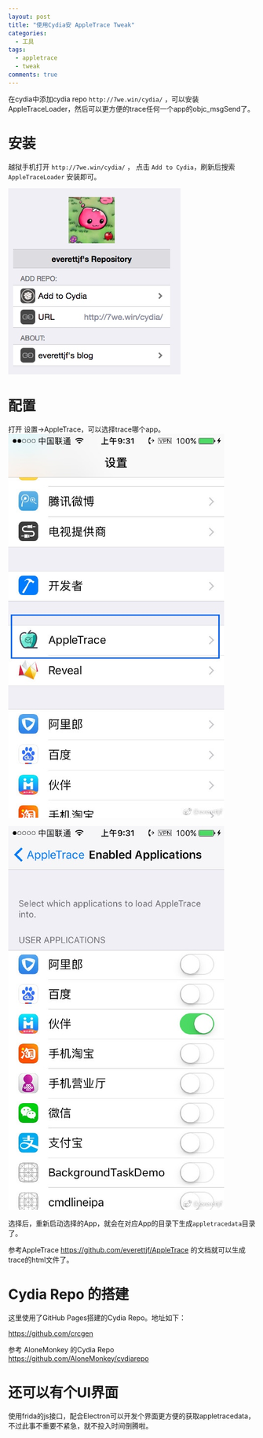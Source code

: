 ```yaml
---
layout: post
title: "使用Cydia安 AppleTrace Tweak"
categories:
  - 工具
tags:
  - appletrace
  - tweak
comments: true
---
```


在cydia中添加cydia repo `http://7we.win/cydia/` ，可以安装AppleTraceLoader，然后可以更方便的trace任何一个app的objc_msgSend了。

<!-- more -->


# 安装

越狱手机打开 `http://7we.win/cydia/` ， 点击 `Add to Cydia`，刷新后搜索 `AppleTraceLoader` 安装即可。

![](/media/15316426709626.jpg)

# 配置

打开 设置->AppleTrace，可以选择trace哪个app。
![](/media/15316427520641.jpg)

![](/media/15316427818554.jpg)


选择后，重新启动选择的App，就会在对应App的目录下生成`appletracedata`目录了。

参考AppleTrace <https://github.com/everettjf/AppleTrace> 的文档就可以生成trace的html文件了。

# Cydia Repo 的搭建

这里使用了GitHub Pages搭建的Cydia Repo。地址如下：

https://github.com/crcgen

参考 AloneMonkey 的Cydia Repo <https://github.com/AloneMonkey/cydiarepo>


# 还可以有个UI界面

使用frida的js接口，配合Electron可以开发个界面更方便的获取appletracedata，不过此事不重要不紧急，就不投入时间倒腾啦。

